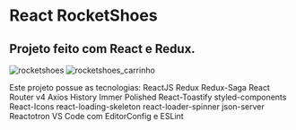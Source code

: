 # React RocketShoes
## Projeto feito com React e Redux.

![rocketshoes](https://user-images.githubusercontent.com/33705104/88815221-79136a00-d191-11ea-9851-7f3219468f08.jpg)
![rocketshoes_carrinho](https://user-images.githubusercontent.com/33705104/88817196-99dcbf00-d193-11ea-96d6-89386c36634d.jpg)

Este projeto possue as tecnologias:
ReactJS
Redux
Redux-Saga
React Router v4
Axios
History
Immer
Polished
React-Toastify
styled-components
React-Icons
react-loading-skeleton
react-loader-spinner
json-server
Reactotron
VS Code com EditorConfig e ESLint
